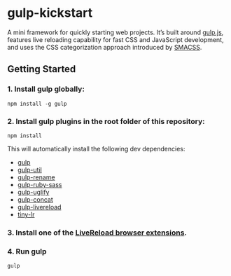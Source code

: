 gulp-kickstart
==============

A mini framework for quickly starting web projects. It’s built around [gulp.js](http://gulpjs.com/), features live reloading capability for fast CSS and JavaScript development, and uses the CSS categorization approach introduced by [SMACSS](http://smacss.com/).

## Getting Started

### 1. Install gulp globally:

```
npm install -g gulp
```

### 2. Install gulp plugins in the root folder of this repository:

```
npm install
```

This will automatically install the following dev dependencies:

* [gulp](https://github.com/gulpjs/gulp)
* [gulp-util](https://github.com/gulpjs/gulp-util) 
* [gulp-rename](https://github.com/hparra/gulp-rename) 
* [gulp-ruby-sass](https://github.com/sindresorhus/gulp-ruby-sass) 
* [gulp-uglify](https://github.com/terinjokes/gulp-uglify) 
* [gulp-concat](https://github.com/wearefractal/gulp-concat)
* [gulp-livereload](https://github.com/vohof/gulp-livereload) 
* [tiny-lr](https://github.com/mklabs/tiny-lr)


### 3. Install one of the [LiveReload browser extensions](http://feedback.livereload.com/knowledgebase/articles/86242-how-do-i-install-and-use-the-browser-extensions-).

### 4. Run gulp

```
gulp
```

